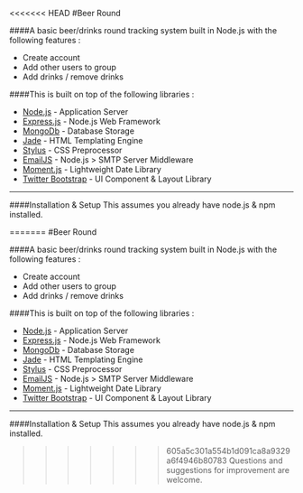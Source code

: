 <<<<<<< HEAD
#Beer Round

####A basic beer/drinks round tracking system built in Node.js with the following features :

* Create account
* Add other users to group
* Add drinks / remove drinks


####This is built on top of the following libraries :

* [Node.js](http://nodejs.org/) - Application Server
* [Express.js](http://expressjs.com/) - Node.js Web Framework
* [MongoDb](http://www.mongodb.org/) - Database Storage
* [Jade](http://jade-lang.com/) - HTML Templating Engine
* [Stylus](http://learnboost.github.com/stylus/) - CSS Preprocessor
* [EmailJS](http://github.com/eleith/emailjs) - Node.js > SMTP Server Middleware
* [Moment.js](http://momentjs.com/) - Lightweight Date Library
* [Twitter Bootstrap](http://twitter.github.com/bootstrap/) - UI Component & Layout Library

***


####Installation & Setup
This assumes you already have node.js & npm installed.


=======
#Beer Round

####A basic beer/drinks round tracking system built in Node.js with the following features :

* Create account
* Add other users to group
* Add drinks / remove drinks


####This is built on top of the following libraries :

* [Node.js](http://nodejs.org/) - Application Server
* [Express.js](http://expressjs.com/) - Node.js Web Framework
* [MongoDb](http://www.mongodb.org/) - Database Storage
* [Jade](http://jade-lang.com/) - HTML Templating Engine
* [Stylus](http://learnboost.github.com/stylus/) - CSS Preprocessor
* [EmailJS](http://github.com/eleith/emailjs) - Node.js > SMTP Server Middleware
* [Moment.js](http://momentjs.com/) - Lightweight Date Library
* [Twitter Bootstrap](http://twitter.github.com/bootstrap/) - UI Component & Layout Library

***


####Installation & Setup
This assumes you already have node.js & npm installed.


>>>>>>> 605a5c301a554b1d091ca8a9329a6f4946b80783
Questions and suggestions for improvement are welcome.